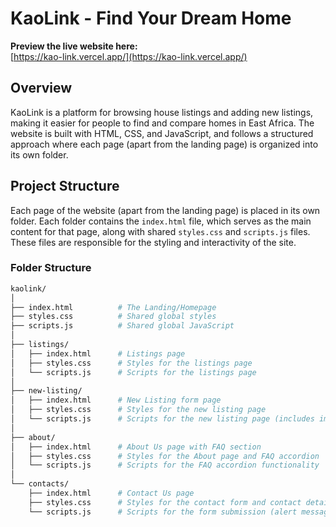# KaoLink - Find Your Dream Home

**Preview the live website here:**  
[https://kao-link.vercel.app/](https://kao-link.vercel.app/)

## Overview

KaoLink is a platform for browsing house listings and adding new listings, making it easier for people to find and compare homes in East Africa. The website is built with HTML, CSS, and JavaScript, and follows a structured approach where each page (apart from the landing page) is organized into its own folder.

## Project Structure

Each page of the website (apart from the landing page) is placed in its own folder. Each folder contains the `index.html` file, which serves as the main content for that page, along with shared `styles.css` and `scripts.js` files. These files are responsible for the styling and interactivity of the site.

### Folder Structure

```bash
kaolink/
│
├── index.html          # The Landing/Homepage
├── styles.css          # Shared global styles
├── scripts.js          # Shared global JavaScript
│
├── listings/
│   ├── index.html      # Listings page
│   ├── styles.css      # Styles for the listings page
│   └── scripts.js      # Scripts for the listings page
│
├── new-listing/
│   ├── index.html      # New Listing form page
│   ├── styles.css      # Styles for the new listing page
│   └── scripts.js      # Scripts for the new listing page (includes image preview and form submission)
│
├── about/
│   ├── index.html      # About Us page with FAQ section
│   ├── styles.css      # Styles for the About page and FAQ accordion
│   └── scripts.js      # Scripts for the FAQ accordion functionality
│
└── contacts/
    ├── index.html      # Contact Us page
    ├── styles.css      # Styles for the contact form and contact details
    └── scripts.js      # Scripts for the form submission (alert message and redirect)
